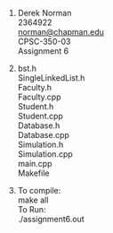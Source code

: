 1)  Derek Norman\
    2364922\
    norman@chapman.edu\
    CPSC-350-03\
    Assignment 6

2)  bst.h\
    SingleLinkedList.h\
    Faculty.h\
    Faculty.cpp\
    Student.h\
    Student.cpp\
    Database.h\
    Database.cpp\
    Simulation.h\
    Simulation.cpp\
    main.cpp\
    Makefile

    
3)  To compile: \
        make all \
    To Run: \
        ./assignment6.out
